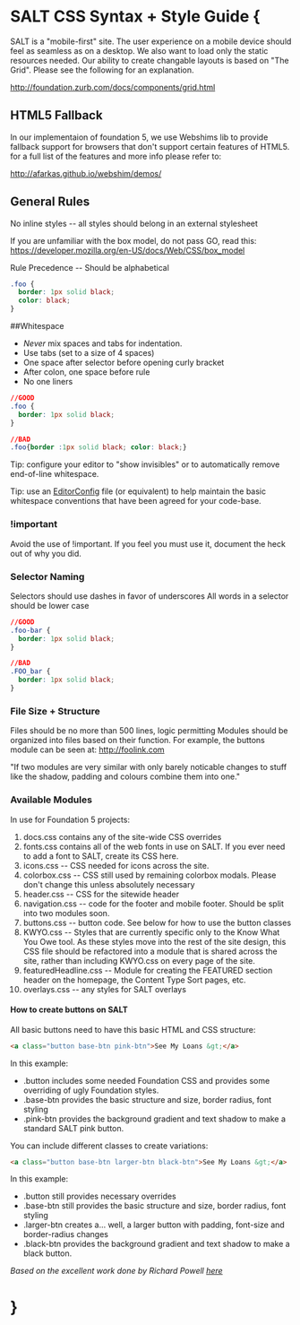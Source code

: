 SALT CSS Syntax + Style Guide {
==================

SALT is a "mobile-first" site.  The user experience on a mobile device should feel as seamless as on a desktop.  We also want to load only the static resources needed.
Our ability to create changable layouts is based on "The Grid".  Please see the following for an explanation.

http://foundation.zurb.com/docs/components/grid.html

## HTML5 Fallback

In our implementaion of foundation 5, we use Webshims lib to provide fallback support for browsers that don't support certain features of HTML5. for a full list of the features and more info please refer to:

http://afarkas.github.io/webshim/demos/

## General Rules

No inline styles -- all styles should belong in an external stylesheet

If you are unfamiliar with the box model, do not pass GO, read this: https://developer.mozilla.org/en-US/docs/Web/CSS/box_model

Rule Precedence -- Should be alphabetical

```css
.foo {
  border: 1px solid black;
  color: black;
}
```

##Whitespace

* _Never_ mix spaces and tabs for indentation.
* Use tabs (set to a size of 4 spaces)
* One space after selector before opening curly bracket
* After colon, one space before rule
* No one liners

```css
//GOOD
.foo {
  border: 1px solid black;
}

//BAD
.foo{border :1px solid black; color: black;}
```

Tip: configure your editor to "show invisibles" or to automatically remove
end-of-line whitespace.

Tip: use an [EditorConfig](http://editorconfig.org/) file (or equivalent) to
help maintain the basic whitespace conventions that have been agreed for your
code-base.

### !important
Avoid the use of !important.  If you feel you must use it, document the heck out of why you did.

### Selector Naming

Selectors should use dashes in favor of underscores
All words in a selector should be lower case

```css
//GOOD
.foo-bar {
  border: 1px solid black;
}

//BAD
.FOO_bar {
  border: 1px solid black;
}
```

### File Size + Structure
Files should be no more than 500 lines, logic permitting
Modules should be organized into files based on their function.
For example, the buttons module can be seen at: http://foolink.com

"If two modules are very similar with only barely noticable changes to stuff like the shadow, padding and colours combine them into one."


### Available Modules

  In use for Foundation 5 projects:

  1. docs.css contains any of the site-wide CSS overrides
  2. fonts.css contains all of the web fonts in use on SALT. If you ever need to add a font to SALT, create its CSS here.
  3. icons.css -- CSS needed for icons across the site.
  4. colorbox.css -- CSS still used by remaining colorbox modals. Please don't change this unless absolutely necessary
  5. header.css -- CSS for the sitewide header
  6. navigation.css -- code for the footer and mobile footer. Should be split into two modules soon.
  7. buttons.css -- button code. See below for how to use the button classes
  8. KWYO.css -- Styles that are currently specific only to the Know What You Owe tool. As these styles move into the rest of the site design, this CSS file should be refactored into a module that is shared across the site, rather than including KWYO.css on every page of the site.
  9. featuredHeadline.css -- Module for creating the FEATURED section header on the homepage, the Content Type Sort pages, etc.
  10. overlays.css -- any styles for SALT overlays
  

#### How to create buttons on SALT

All basic buttons need to have this basic HTML and CSS structure:

```html
<a class="button base-btn pink-btn">See My Loans &gt;</a>
```

In this example:
  * .button includes some needed Foundation CSS and provides some overriding of ugly Foundation styles. 
  * .base-btn provides the basic structure and size, border radius, font styling
  * .pink-btn provides the background gradient and text shadow to make a standard SALT pink button.

You can include different classes to create variations:
```html
<a class="button base-btn larger-btn black-btn">See My Loans &gt;</a>
```

In this example:
  * .button still provides necessary overrides
  * .base-btn still provides the basic structure and size, border radius, font styling
  * .larger-btn creates a... well, a larger button with padding, font-size and border-radius changes
  * .black-btn provides the background gradient and text shadow to make a black button.
   

  


*Based on the excellent work done by Richard Powell [here](https://github.com/byrichardpowell/CSS-Style)*

}
=
